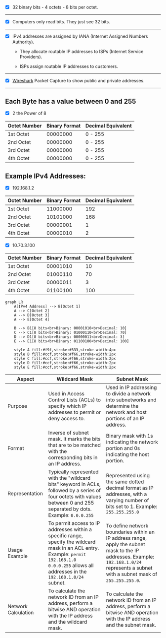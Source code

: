 
- [x] 32 binary bits - 4 octets - 8 bits per octet.

---

- [x] Computers only read bits. They just see 32 bits. 

---

- [X] IPv4 addresses are assigned by IANA (Internet Assigned Numbers Authority).

    - They allocate routable IP addresses to ISPs (Internet Service Providers).

    - ISPs assign routable IP addresses to customers.

---

- [x] [Wireshark](https://www.wireshark.org/tools/oui-lookup.html) Packet Capture to show public and private addresses. 

---

## Each Byte has a value between 0 and 255

- [x] 2 the Power of 8

| Octet Number | Binary Format   | Decimal Equivalent |
|--------------|-----------------|--------------------|
| 1st Octet    | 00000000        | 0 - 255            |
| 2nd Octet    | 00000000        | 0 - 255            |
| 3rd Octet    | 00000000        | 0 - 255            |
| 4th Octet    | 00000000        | 0 - 255            |

## Example IPv4 Addresses:

- [x] 192.168.1.2

| Octet Number | Binary Format   | Decimal Equivalent |
|--------------|-----------------|--------------------|
| 1st Octet    | 11000000        | 192                |
| 2nd Octet    | 10101000        | 168                |
| 3rd Octet    | 00000001        | 1                  |
| 4th Octet    | 00000010        | 2                  |

- [x] 10.70.3.100

| Octet Number | Binary Format   | Decimal Equivalent |
|--------------|-----------------|--------------------|
| 1st Octet    | 00001010        | 10                 |
| 2nd Octet    | 01000110        | 70                 |
| 3rd Octet    | 00000011        | 3                  |
| 4th Octet    | 01100100        | 100                |

```mermaid
graph LR
    A[IPv4 Address] --> B[Octet 1]
    A --> C[Octet 2]
    A --> D[Octet 3]
    A --> E[Octet 4]

    B --> B1[8 bits<br>Binary: 00001010<br>Decimal: 10]
    C --> C1[8 bits<br>Binary: 01000110<br>Decimal: 70]
    D --> D1[8 bits<br>Binary: 00000011<br>Decimal: 3]
    E --> E1[8 bits<br>Binary: 01100100<br>Decimal: 100]

    style A fill:#f9f,stroke:#333,stroke-width:4px
    style B fill:#ccf,stroke:#f66,stroke-width:2px
    style C fill:#ccf,stroke:#f66,stroke-width:2px
    style D fill:#ccf,stroke:#f66,stroke-width:2px
    style E fill:#ccf,stroke:#f66,stroke-width:2px
```

| Aspect                  | Wildcard Mask                          | Subnet Mask                          |
|-------------------------|---------------------------------------|-------------------------------------|
| Purpose                 | Used in Access Control Lists (ACLs) to specify which IP addresses to permit or deny access to. | Used in IP addressing to divide a network into subnetworks and determine the network and host portions of an IP address. |
| Format                  | Inverse of subnet mask. It marks the bits that are to be matched with the corresponding bits in an IP address. | Binary mask with 1s indicating the network portion and 0s indicating the host portion. |
| Representation          | Typically represented with the "wildcard bits" keyword in ACLs, followed by a series of four octets with values between 0 and 255 separated by dots. Example: `0.0.0.255` | Represented using the same dotted decimal format as IP addresses, with a varying number of bits set to 1. Example: `255.255.255.0` |
| Usage Example           | To permit access to IP addresses within a specific range, specify the wildcard mask in an ACL entry. Example: `permit 192.168.1.0 0.0.0.255` allows all addresses in the `192.168.1.0/24` subnet. | To define network boundaries within an IP address range, apply the subnet mask to the IP addresses. Example: `192.168.1.0/24` represents a subnet with a subnet mask of `255.255.255.0`. |
| Network Calculation     | To calculate the network ID from an IP address, perform a bitwise AND operation with the IP address and the wildcard mask. | To calculate the network ID from an IP address, perform a bitwise AND operation with the IP address and the subnet mask. |
